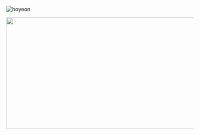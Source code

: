 
![hoyeon](https://github.com/user-attachments/assets/d83f1bc8-f1a7-4a4d-81c6-c5ae07b2ff7b)


<a href="https://www.gitanimals.org/en_US?utm_medium=image&utm_source=qkrtiger&utm_content=farm">
<img
  src="https://render.gitanimals.org/farms/qkrtiger"
  width="900"
  height="300"
/>
</a>
